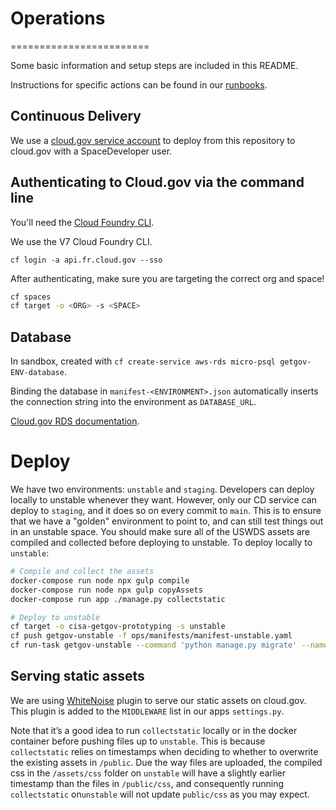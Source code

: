 # Operations
========================

Some basic information and setup steps are included in this README.

Instructions for specific actions can be found in our [runbooks](./runbooks/).

## Continuous Delivery

We use a [cloud.gov service account](https://cloud.gov/docs/services/cloud-gov-service-account/) to deploy from this repository to cloud.gov with a SpaceDeveloper user.

## Authenticating to Cloud.gov via the command line

You'll need the [Cloud Foundry CLI](https://docs.cloud.gov/getting-started/setup/).

We use the V7 Cloud Foundry CLI.

```shell
cf login -a api.fr.cloud.gov --sso
```

After authenticating, make sure you are targeting the correct org and space!

```bash
cf spaces
cf target -o <ORG> -s <SPACE>
```

## Database

In sandbox, created with `cf create-service aws-rds micro-psql getgov-ENV-database`.

Binding the database in `manifest-<ENVIRONMENT>.json` automatically inserts the connection string into the environment as `DATABASE_URL`.

[Cloud.gov RDS documentation](https://cloud.gov/docs/services/relational-database/).

# Deploy

We have two environments: `unstable` and `staging`. Developers can deploy locally to unstable whenever they want. However, only our CD service can deploy to `staging`, and it does so on every commit to `main`. This is to ensure that we have a "golden" environment to point to, and can still test things out in an unstable space. You should make sure all of the USWDS assets are compiled and collected before deploying to unstable. To deploy locally to `unstable`:

```bash
# Compile and collect the assets
docker-compose run node npx gulp compile
docker-compose run node npx gulp copyAssets
docker-compose run app ./manage.py collectstatic

# Deploy to unstable
cf target -o cisa-getgov-prototyping -s unstable
cf push getgov-unstable -f ops/manifests/manifest-unstable.yaml
cf run-task getgov-unstable --command 'python manage.py migrate' --name migrate
```


## Serving static assets
We are using [WhiteNoise](http://whitenoise.evans.io/en/stable/index.html) plugin to serve our static assets on cloud.gov. This plugin is added to the `MIDDLEWARE` list in our apps `settings.py`.

Note that it’s a good idea to run `collectstatic` locally or in the docker container before pushing files up to `unstable`. This is because `collectstatic` relies on timestamps when deciding to whether to overwrite the existing assets in `/public`. Due the way files are uploaded, the compiled css in the `/assets/css` folder on `unstable` will have a slightly earlier timestamp than the files in `/public/css`, and consequently running `collectstatic` on`unstable` will not update `public/css` as you may expect.
